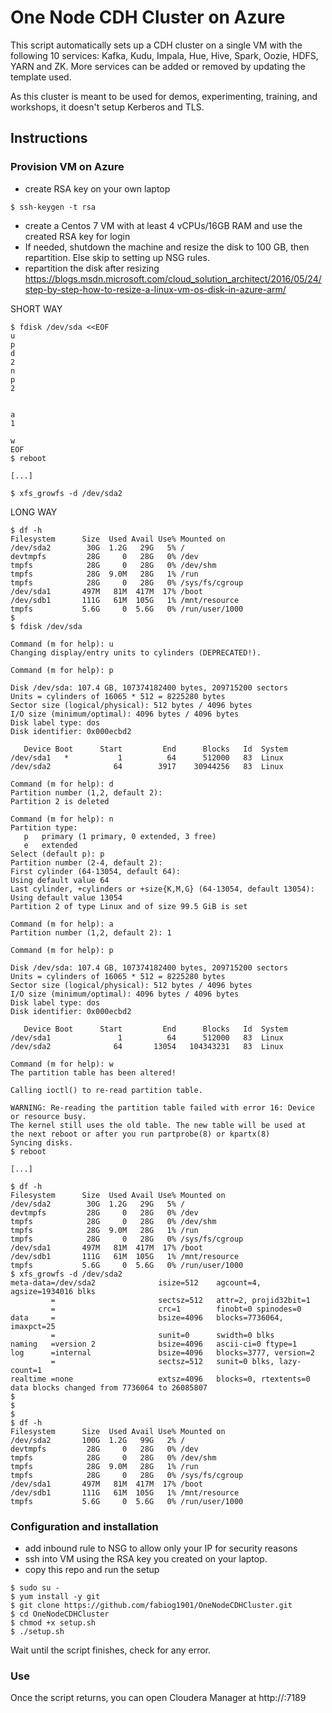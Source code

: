 # One Node CDH Cluster on Azure

This script automatically sets up a CDH cluster on a single VM with the following 10 services: Kafka, Kudu, Impala, Hue, Hive, Spark, Oozie, HDFS, YARN and ZK. More services can be added or removed by updating the template used.

As this cluster is meant to be used for demos, experimenting, training, and workshops, it doesn't setup Kerberos and TLS.

## Instructions

### Provision VM on Azure

- create RSA key on your own laptop 

```
$ ssh-keygen -t rsa
```

- create a Centos 7 VM with at least 4 vCPUs/16GB RAM and use the created RSA key for login
- If needed, shutdown the machine and resize the disk to 100 GB, then repartition. Else skip to setting up NSG rules.
- repartition the disk after resizing
https://blogs.msdn.microsoft.com/cloud_solution_architect/2016/05/24/step-by-step-how-to-resize-a-linux-vm-os-disk-in-azure-arm/


SHORT WAY
```
$ fdisk /dev/sda <<EOF
u
p
d
2
n
p
2


a
1

w
EOF
$ reboot

[...]

$ xfs_growfs -d /dev/sda2
```

LONG WAY
```
$ df -h
Filesystem      Size  Used Avail Use% Mounted on
/dev/sda2        30G  1.2G   29G   5% /
devtmpfs         28G     0   28G   0% /dev
tmpfs            28G     0   28G   0% /dev/shm
tmpfs            28G  9.0M   28G   1% /run
tmpfs            28G     0   28G   0% /sys/fs/cgroup
/dev/sda1       497M   81M  417M  17% /boot
/dev/sdb1       111G   61M  105G   1% /mnt/resource
tmpfs           5.6G     0  5.6G   0% /run/user/1000
$
$ fdisk /dev/sda

Command (m for help): u
Changing display/entry units to cylinders (DEPRECATED!).

Command (m for help): p

Disk /dev/sda: 107.4 GB, 107374182400 bytes, 209715200 sectors
Units = cylinders of 16065 * 512 = 8225280 bytes
Sector size (logical/physical): 512 bytes / 4096 bytes
I/O size (minimum/optimal): 4096 bytes / 4096 bytes
Disk label type: dos
Disk identifier: 0x000ecbd2

   Device Boot      Start         End      Blocks   Id  System
/dev/sda1   *           1          64      512000   83  Linux
/dev/sda2              64        3917    30944256   83  Linux

Command (m for help): d
Partition number (1,2, default 2):
Partition 2 is deleted

Command (m for help): n
Partition type:
   p   primary (1 primary, 0 extended, 3 free)
   e   extended
Select (default p): p
Partition number (2-4, default 2):
First cylinder (64-13054, default 64):
Using default value 64
Last cylinder, +cylinders or +size{K,M,G} (64-13054, default 13054):
Using default value 13054
Partition 2 of type Linux and of size 99.5 GiB is set

Command (m for help): a
Partition number (1,2, default 2): 1

Command (m for help): p

Disk /dev/sda: 107.4 GB, 107374182400 bytes, 209715200 sectors
Units = cylinders of 16065 * 512 = 8225280 bytes
Sector size (logical/physical): 512 bytes / 4096 bytes
I/O size (minimum/optimal): 4096 bytes / 4096 bytes
Disk label type: dos
Disk identifier: 0x000ecbd2

   Device Boot      Start         End      Blocks   Id  System
/dev/sda1               1          64      512000   83  Linux
/dev/sda2              64       13054   104343231   83  Linux

Command (m for help): w
The partition table has been altered!

Calling ioctl() to re-read partition table.

WARNING: Re-reading the partition table failed with error 16: Device or resource busy.
The kernel still uses the old table. The new table will be used at
the next reboot or after you run partprobe(8) or kpartx(8)
Syncing disks.
$ reboot

[...]

$ df -h
Filesystem      Size  Used Avail Use% Mounted on
/dev/sda2        30G  1.2G   29G   5% /
devtmpfs         28G     0   28G   0% /dev
tmpfs            28G     0   28G   0% /dev/shm
tmpfs            28G  9.0M   28G   1% /run
tmpfs            28G     0   28G   0% /sys/fs/cgroup
/dev/sda1       497M   81M  417M  17% /boot
/dev/sdb1       111G   61M  105G   1% /mnt/resource
tmpfs           5.6G     0  5.6G   0% /run/user/1000
$ xfs_growfs -d /dev/sda2
meta-data=/dev/sda2              isize=512    agcount=4, agsize=1934016 blks
         =                       sectsz=512   attr=2, projid32bit=1
         =                       crc=1        finobt=0 spinodes=0
data     =                       bsize=4096   blocks=7736064, imaxpct=25
         =                       sunit=0      swidth=0 blks
naming   =version 2              bsize=4096   ascii-ci=0 ftype=1
log      =internal               bsize=4096   blocks=3777, version=2
         =                       sectsz=512   sunit=0 blks, lazy-count=1
realtime =none                   extsz=4096   blocks=0, rtextents=0
data blocks changed from 7736064 to 26085807
$
$
$
$ df -h
Filesystem      Size  Used Avail Use% Mounted on
/dev/sda2       100G  1.2G   99G   2% /
devtmpfs         28G     0   28G   0% /dev
tmpfs            28G     0   28G   0% /dev/shm
tmpfs            28G  9.0M   28G   1% /run
tmpfs            28G     0   28G   0% /sys/fs/cgroup
/dev/sda1       497M   81M  417M  17% /boot
/dev/sdb1       111G   61M  105G   1% /mnt/resource
tmpfs           5.6G     0  5.6G   0% /run/user/1000
```

### Configuration and installation

- add inbound rule to NSG to allow only your IP for security reasons
- ssh into VM using the RSA key you created on your laptop.
- copy this repo and run the setup

```
$ sudo su -
$ yum install -y git
$ git clone https://github.com/fabiog1901/OneNodeCDHCluster.git
$ cd OneNodeCDHCluster
$ chmod +x setup.sh
$ ./setup.sh
```

Wait until the script finishes, check for any error.

### Use

Once the script returns, you can open Cloudera Manager at http://<vm-ip-address>:7189
